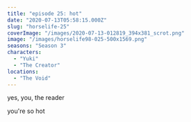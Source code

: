 ```yaml
---
title: "episode 25: hot"
date: "2020-07-13T05:58:15.000Z"
slug: "horselife-25"
coverImage: "/images/2020-07-13-012819_394x381_scrot.png"
image: "/images/horselife98-025-500x1569.png"
seasons: "Season 3"
characters:
  - "Yuki"
  - "The Creator"
locations:
  - "The Void"
---
```


yes, you, the reader

you're so hot
